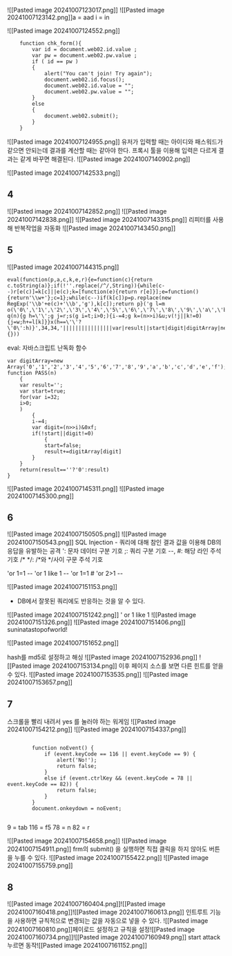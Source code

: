 ![[Pasted image 20241007123017.png]]
![[Pasted image 20241007123142.png]]a = aad 
i = in

![[Pasted image 20241007124552.png]]
```
	function chk_form(){
		var id = document.web02.id.value ;
		var pw = document.web02.pw.value ;
		if ( id == pw )
		{
			alert("You can't join! Try again");
			document.web02.id.focus();
			document.web02.id.value = "";
			document.web02.pw.value = "";
		}
		else
		{
			document.web02.submit();
		}
	}
```
![[Pasted image 20241007124955.png]]
유저가 입력할 때는 아이디와 패스워드가 같으면 안되는데 결과를 계산할 때는 같아야 한다.
프록시 툴을 이용해 입력은 다르게 결과는 같게 바꾸면 해결된다.
![[Pasted image 20241007140902.png]]

![[Pasted image 20241007142533.png]]
## 4
![[Pasted image 20241007142852.png]]
![[Pasted image 20241007142838.png]]
![[Pasted image 20241007143315.png]]
리피터를 사용해 반복작업을 자동화
![[Pasted image 20241007143450.png]]


## 5
![[Pasted image 20241007144315.png]]
```
eval(function(p,a,c,k,e,r){e=function(c){return c.toString(a)};if(!''.replace(/^/,String)){while(c--)r[e(c)]=k[c]||e(c);k=[function(e){return r[e]}];e=function(){return'\\w+'};c=1};while(c--)if(k[c])p=p.replace(new RegExp('\\b'+e(c)+'\\b','g'),k[c]);return p}('g l=m o(\'0\',\'1\',\'2\',\'3\',\'4\',\'5\',\'6\',\'7\',\'8\',\'9\',\'a\',\'b\',\'c\',\'d\',\'e\',\'f\');p q(n){g h=\'\';g j=r;s(g i=t;i>0;){i-=4;g k=(n>>i)&u;v(!j||k!=0){j=w;h+=l[k]}}x(h==\'\'?\'0\':h)}',34,34,'||||||||||||||||var|result||start|digit|digitArray|new||Array|function|PASS|true|for|32|0xf|if|false|return'.split('|'),0,{}))
```
eval: 자바스크립트 난독화 함수
```
var digitArray=new Array('0','1','2','3','4','5','6','7','8','9','a','b','c','d','e','f');
function PASS(n)
	{
	var result='';
	var start=true;
	for(var i=32;
	i>0;
	)
		{
		i-=4;
		var digit=(n>>i)&0xf;
		if(!start||digit!=0)
			{
			start=false;
			result+=digitArray[digit]
		}
	}
	return(result==''?'0':result)
}
```
![[Pasted image 20241007145311.png]]
![[Pasted image 20241007145300.png]]

## 6
![[Pasted image 20241007150505.png]]
![[Pasted image 20241007150543.png]]
SQL Injection - 쿼리에 대해 참인 결과 값을 이용해 DB의 응답을 유발하는 공격
': 문자 데이터 구분 기호
;: 쿼리 구분 기호
--, #: 해당 라인 주석 기호
/* */: /*와 */사이 구문 주석 기호

'or 1=1 --
'or 1 like 1 --
'or 1=1 #
'or 2>1 --

![[Pasted image 20241007151153.png]]
- DB에서 잘못된 쿼리에도 반응하는 것을 알 수 있다.

![[Pasted image 20241007151242.png]]
' or 1 like 1
![[Pasted image 20241007151326.png]]
![[Pasted image 20241007151406.png]]
suninatastopofworld!

![[Pasted image 20241007151652.png]]

hash를 md5로 설정하고 해싱
![[Pasted image 20241007152936.png]]
![[Pasted image 20241007153134.png]]
이후 페이지 소스를 보면 다른 힌트를 얻을 수 있다.
![[Pasted image 20241007153535.png]]
![[Pasted image 20241007153657.png]]

## 7
스크롤을 빨리 내려서 yes 를 눌러야 하는 워게임
![[Pasted image 20241007154212.png]]
![[Pasted image 20241007154337.png]]
```

        function noEvent() {
            if (event.keyCode == 116 || event.keyCode == 9) {
                alert('No!');
                return false;
            }
            else if (event.ctrlKey && (event.keyCode = 78 || event.keyCode == 82)) {
                return false;
            }
        }
        document.onkeydown = noEvent;
    
```

9 = tab
116 = f5
78 = n
82 = r

![[Pasted image 20241007154658.png]]
![[Pasted image 20241007154911.png]]
frm의 submit() 을 실행하면 직접 클릭을 하지 않아도 버튼을 누를 수 있다.
![[Pasted image 20241007155422.png]]
![[Pasted image 20241007155759.png]]

## 8
![[Pasted image 20241007160404.png]]![[Pasted image 20241007160418.png]]![[Pasted image 20241007160613.png]]
인트루트 기능을 사용하면 규칙적으로 변경되는 값을 자동으로 넣을 수 있다.
![[Pasted image 20241007160810.png]]페이로드 설정하고 규칙을 설정![[Pasted image 20241007160734.png]]![[Pasted image 20241007160949.png]]
start attack 누르면 동작![[Pasted image 20241007161152.png]]